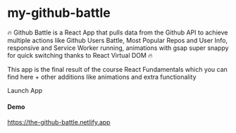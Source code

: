 # my-github-battle

🔥 Github Battle is a React App that pulls data from the Github API to achieve multiple actions like Github Users Battle, Most Popular Repos and User Info, responsive and Service Worker running, animations with gsap super snappy for quick switching thanks to React Virtual DOM 🔥

This app is the final result of the course React Fundamentals which you can find here + other additions like animations and extra functionality

Launch App

#### Demo

https://the-github-battle.netlify.app
